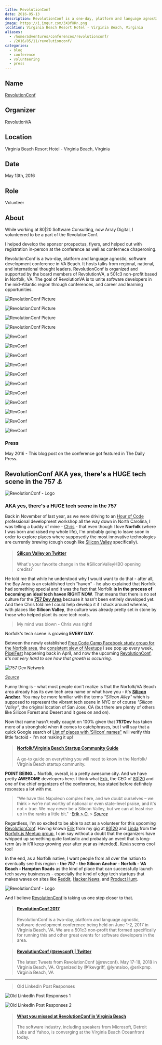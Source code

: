 ```yaml
---
title: RevolutionConf
date: 2016-05-13
description: RevolutionConf is a one-day, platform and language agnostic, software development conference being held on May 13, 2016 in Virginia Beach, VA.
image: https://i.imgur.com/3XOfXRn.png
location: Virginia Beach Resort Hotel - Virginia Beach, Virginia
aliases:
  - /home/adventures/conferences/revolutionconf/
  - /2016/05/11/revolutionconf/
categories:
  - blog
  - conference
  - volunteering
  - press
---
```


## Name

[RevolutionConf](https://revolutionconf.com "RevolutionConf")

## Organizer

RevolutionVA

## Location

Virginia Beach Resort Hotel - Virginia Beach, Virginia

## Date

May 13th, 2016

## Role

Volunteer

## About

While working at 80|20 Software Consulting, now Array Digital, I volunteered to be a part of the RevolutionConf.

I helped develop the sponsor prospectus, flyers, and helped out with registration in-person at the conference as well as confernece chaperoning.

RevolutionConf is a two-day, platform and language agnostic, software development conference in VA Beach. It hosts talks from regional, national, and international thought leaders. RevolutionConf is organized and supported by the board members of RevolutionVA, a 501c3 non-profit based in Norfolk, VA. The goal of RevolutionVA is to unite software developers in the mid-Atlantic region through conferences, and career and learning opportunities.

![RevolutionConf Picture](https://i.imgur.com/u61eySJ.png)

![RevolutionConf Picture](https://i.imgur.com/0GxJGEf.jpg)

![RevolutionConf Picture](https://i.imgur.com/JVV3yar.jpg)

![RevolutionConf Picture](https://i.imgur.com/VKwnUM2.jpg)

![RevConf](https://lh3.googleusercontent.com/9ZxYcRQFSul5CyU8lgyAe-I-kZMw8trnGT_dHO2yY82cjktHiz1EbxP-7Odfr94HCmELLJYvNxCUpNAUcfBKLQv968fgH9vDw0Z3ct_2Gpp2E42ApYCbxj5a_DqSqNi0JW5CKjhWpdeHJaYYfa-D9uLAxvNrZej-VLtHrR98D8vgfx8rJjH_N-JAr1PMxEZPc8MZk9sagg5M5ADzvNoT9Ib-4LpAbcqT60aYa-Dd_96BHz9RGg4FaIoEiMTY1UzW3O0ZPhyuMcp9USWQB54y_jZaKCQfnru2bHiHEyCSYI6rqXoct0HDY4msEqTj2wBAK0pas7O8sxDWrO4aO17nA0orWJyaEQWogewquSKHigEzNVmgloV6m01G_X92eQvPlL_CiSW6PJuJGA55wtkCD1Nyi3P4U1XTuYpXrDW2rbK7xVOMuRWYd4fMEAQGWXVz12iOKDCZNUqAxNB-Hf-1ycdp0R9loKED0BTR6jMPb8dctCfNKP_JxOk3jd0f6_HbiPM4jTGvGEmPxERoyxPgl6GqFhvCMo-Ui1VNIMAP3WgpRi97WUotqZRVHIe71PK5u9bLEmk74SI3ypBX_ZFnJ1NrHrnX24bjAiYrIJZELukuR5YUu2P6EX0A_MZGiYHO=w800-h533-no)

![RevConf](https://lh3.googleusercontent.com/4ATNNwBQ4ovow7d1Ueqw2ECQ8l9kLvYAqjFywU-_VlR_ubiN7vzZ7j1coAESMYd6eG7z519Yp0INwDTcM0We9Ql6zjoK0ays6myiAdSafIkfe1p5TN1JWEjiI3QuHCTlUQRCOZVTpp6hN_I-4teMfmdeItV55K5cJlp-nAVvO28JDRZ23KbUQzszB123gF8XXGzjSjvQKVcl6Bbud0t6bIdIdQzkeOBm0RKm5793faZdvvKl53ybDuQKzYd70eM_GAjoP_HRguFTXxndYfiZQI5K9NtGl3PICY2WvR4bfqWXx4uV3TtKX-RYCzQOvJyLy53FqOJlptcGzBFtdWTzXaRSqgTWlznALwsb4ijISsgkIp2xBjRKYsmlGtAr3gZwmJ7OH1jnu_3NTk5A2JPBcq5_nCd9PP7CLgU6WvLyMVMJKC49MBOmJS2LCXrAAfzLEXp0RO98WHhRJt49mNDOfqe3XOJ_RcUOCk4S6oFMg9GXOB7yJMpM6dlJVxS3Dc9uAowEhZVFUIGsoezAjDC7dN2zzEYlvPNwtTaZCf6UqnN716Yp7PM0vpK5pw1vQFIQfKSQWeu-2opo_nXh8GzWG3AGAW99v5Ds5Flzu4xi3lT4-Lb9RMpySrgE6F1I40Gp=w1459-h969-no)

![RevConf](https://lh3.googleusercontent.com/YYCwfBNyFSCzJkD2dwzdicS2qj611eDwZaLJCuXCcjHclCz345uapKlKqJCZAONRabVWKoAj9i0Tn0bwLsvnIEn-A5TAJTiKe7S2PJvc-mrJa-DL89ZNB7gc1DthZBFj4YT6ik-c6dvK_1HuYtiFhW50U3OZVnqObkNn9rjjdk0pEngIUSAhrafVGY74augafM1b4lqk1WcIuh-EoYQhXIO1Ndl-RAf9mUHhIlBHNh4b8esSSKdVwWol-PDNZwERwNyziNQERLpD86sz-nrVbLZecuJ-P3UBUtqnZGZ91MX1oihazcQ6RWGD5pXcqpP0vqYzU60-mFjWRXsGwE4wTeepCxMrRk_KmFWPSZf-XMKiY9iqF1TwTGhHBKnlIXzuqrZJ4oo_GI33-Pa1iSSzrxhkrf_lkj9DShqnXtd24_dyvTRi-qpIWGkK1LIVAFUhNwcpwfgGdVwBDAxTF23T0Xjl11OVLBo-iEUoxiIXDywsCI3kT4UKdWZUc0HRefb4z8PxpAxBDT-OBAQRWmMiweGZZDfqf5BLEUxGblbCyq1jHsK1kQsYod1RMiOisFvTwP4RZJL-aHp62ox8TYQHdfFyPdH_W5vPUtyOiLFby4Fk1Sj98dECvuyTMvPZe-BU=w1459-h969-no)

![RevConf](https://lh3.googleusercontent.com/65UvFsJ6lLF2dxRPWP1ch1Rgys_ZMhv-Sr41cONSvgATmqg-VAU9dCMw0jRcb0fJWGt0T6wqWwp8CW1idsba04FJeTPRkto0uipYmkDljYrs654k7LhcFBJlYnoFJov3JBDEVADq8fJdUR369f42z_tnwsPb4iCrDcI7F8q1PIQIpSzDOQ4a67rxBwxyYZrCEXdynqoznsTsrGv-MwVlQ_MJlU_YFdig6IhW_4yrqUnS_cqLxRMns8KOzOYPlpLmEkaisuBOxoSFiYyxb1pO_ZwTe11V-oZFtrA_uSkxxUPaxdlCFLQ2COY7F-uy30N0M7I8JvwIenpA99ipJanqEBC93gUblJZV63rp_5eNkYZ493r_gtCjKq2QTijs2FfWOZoyzud3H5GlXLPWZw4mfFTAo0Mu74QucorTZHxAbC4ID3Rh2LZnw5DOYf9crJDyRkKRptPYpkLVFNrD3tAtuf4kYSnM0TJkA7IEdNrWsOBBzUn5kGeLZ1tjmyPkN-C8nNY6TATuOy8RBDvsrPscrHbev09xN5MfQjw8DDL3Tw_XVJpzwCS1XszXwLWEFhlBUKBYQmGSNqDKHeBf5R2sUEeTC7Yd07mOkkYinAEXqedf_D7Q_s57OZI_pe5Nx1Pl=w1292-h969-no)

![RevConf](https://lh3.googleusercontent.com/EBy5pJ8FZzm5rt8g_9hJzwVMYWqhz0Mwdb8BYii6fv_FuzntAcKySMaSB7kAZqVKoHhiWnLjB9xTBm0896YXD93gCwSoTEP15KvIhCpqK11Hpab4PcTqloAYLa8K6IiF_XGaLI-LMS5vuwTjslIeeQVXpGEVANjLBmbQMjaEFfJfsukkjTNLGNGgau1JadPqAQuvRrM5ifFL6d7k3NnRXJ3tvTuYx3-WyACQkztCJIcLNnrREfgC5toQl_44QR7gufi7E6jR4k2hH7r_7VgwTyEmNmNyxbGJraBLtU2fnDyYmlJn69kElAhM7E9Kpq3Bj78sQg0xpRJUvScW1E20zL_K45IotrUgbqY_GCvkdPhwIHckzc87HCnK3hiU1EQ5z7lg0bvoIvqmFuuj44vnSFn4Qw3P8JkYgks5xDiO0TtY905JLFSf_sdCLg6DCuLDXAPjjZbSFlXaQ4ba_9eRLcL3sLipUcKaZWrCcioFZNJPxjuQfeoukAQdTqBwG2KyQmZA_rjrNRkU6QN7nptCvn_WSHUrQmwsrsgEKPBTnJ36s0e-XMBaLmXbD9lHj-7gr5WbjQADLGUW642aK0fuE-W_SjIkTWn3l_T0BrSnF9qTPuvPsUJ0rC9k5cbFjeV9=w600-h450-no)

![RevConf](https://lh3.googleusercontent.com/4WlYalFqA5gnXHB3H8mgQes-uflIg4-nqIH_yy6f1ZU6hNapm4neYjkUec0N0lhGr2qvIuv4TBvgEhxGVHScHsklMdDXQHYE0u9uDB4fNk1orNp43R2c7TcuWq_S42m8LfyTnu3YZaQATB3hH9z92og9tOgPx1BvCbmU9GNmaggPAZYuL8N3WsmKnDmIqB3muj1YERyozhHP2DDC6G0fjtIRlEbNZBCjkFQjOgIzEKGSfBfSJgMvAtnFUUDCgWK0FDL0LksHzokyr34ShC1VKPz2JxkaTHeIjkVpoLRBBc6h8pcO_jEoIgvfMslST0bH2RCTclKYJxtxcu5v6QRf1s8jw7sxucFRk2QKVGf703E5MZ3lMvs-Vuk96cZZgcieqUXkDEXHDClKEaodrSWUaBMkhtRP_Mj4L4wKI0ztFLqBO2qwNlvg2J4X8f8r_VnyxPrs7ATqt9i_oDY1cqYBODYFopkJcewDNJ-xLjOsF02oQUlWaXROH15nht5vOo3omK0kTMB6tSUhS0YEHwz9nAP9wG0QgkrdYo1Yo9dXDOhgcK4xnplS58uDsTcqY-ntZ0EEFIZjP3alknhWaViwKjJhE--K1_UVWyV8PRj5-fuLgcjQ4Dfpq3hevxHBvvSi=w391-h220-no)

![RevConf](https://lh3.googleusercontent.com/UcJV4KftKc8o0_thqDHCEvyByY0OZ2mQ5t6XnJSIKdtzQlls0HJ3JZR2XWcWG5Eq7mzTunryUPEejLWORYWu5MXw1JqBZoSUuoAJU2uMTFJZEuUnVlmnkJRdv82zCU_fIoQJcHJByyphpEX6ZSs-786oRFIwQ0APgOZmbsLdgyJtM8d2h7eqi5N1bvDBwA11U2A6DkO0RcoxSD_N-c8Giu7mabmUQn29NLFFotHWToCfldc6wxq54AhgPTK34CEqB7npdtu1tOc6bnZCUlKcKdXLVmuqXQ07wW149gRqDTtOlCbXrf4jI7HB1CKM63cRpsSeGSUoITPwFJcAOxLnz5ywLkLapkUt93Z5zBHiZRw3nFmBeePiSVZ-8KYgdP51wLpNjmcDHwb_gQP3TAI_BwJqYoZWWGBpd77_zqaS_-_WVY2s2DemNzG7V-gQnfsiaUGkz_39_WYWNKhoSAsRyXpiIKohWizkSkCqpYDhfsJv8L-ZoUKlGdP4ej99fpQJwAb9CdVXb4tU9heMwsIa5W1cC4aW_MO9zh6J9D7czm-aSwBOF1NfQb047H0joCSkkCBk0Smg--d3GQPINU3E5a5T1BsuL4TorYcN1CPiH17c1lfHR8H493kO1BUjnnYP=w293-h220-no)

![RevConf](https://lh3.googleusercontent.com/aVlUn9Z_3PnSO9hcHn1xp5UJj_r_5jl74seMblBgZ4V9QM6yNncV8o-TJh_hnTf2WP8eVF2JW6_p-pvD2Ac6i7lSnRNiz4027ylrNqP4Nrt_EnXmWLM2Sfy0qxJGLGN06wnw8_Azd_fpIFVa3ORk7Uhib1C3cGCRFAHmxcOu6L72C5N_owtyadIWnCbMfm_KijwOgsvkkh-rvX9zCa5QiJEkz1PwtflheIgdY6Cp9J4pNxcD91Nk8wzemiRGAHiCbSrz8HcoZ-zL-Fe-uxpPYG3mrXm9qjJh0hFmVFgc5xvRtlngAdZiz0V5c7ekBMQRlxLpsotYGoUoBBTCqMeHFRXCp78NdARSNaf9KTtz7SWRntpluluiRYfPEo44UVhtkyAqKklKZfLT2mewNpU7uA4GdBSXcnA0mXn9S9C4jyEY55a58hGGLcmpt4HNrmEDdWxHEIVFuYfRUq32XepF9ScaPrYwqtHXZDsUOppIIwBz42ICzHr-UGQpjkPjHyWvprF7rdQorbKPUZdeIb-0yR8O9-87__858Hq4EBMQy6DO_r9_OSAo_erKLGS6aBW3FafKvRsfkY3Ir1P05mUgB3QmauM7jiF0m9wRMKWi1YGsigccxfKENjkssACoEDDn=w1459-h969-nog)

![RevConf](https://lh3.googleusercontent.com/V9MZ_BMnog09QPJhunIfgza3T1P_X6CpJ9OuKzNMfKEEigHU4_wNxI7Ookk3G1oWB1XhTlJYMqHtVIm90eU-fIWYXAQQiFwSshEiz5674qnRD3ehDB6BKswreV5VrEYsL-mntKWLtQshm_yjqxfBu8akUQEvy1C0mv-cfRqVzQiguuxEIrd8SSAVMP7s7ba8Ps1d4bpGQrv8K_r32af--4dRt78e2e83Pi3m4UsdNG5R45vff3S0HUMiuY818-8B3tfa9b9_5xXx2WmQOd95pe_YceoK6y0R4T-16Brtu1q3SGbNfRXk0ErwSFbDp1Ye8BjP3onWViwVCeoPkFyxUbyinBbSNhF5EclAB1uWoUedBW_QTySsZGI6ItLXbCspkrp0_zeo8_1xc5MSSt5lcsECX_aFsI8RU9JILZeEqUJEk1lwcpTgWcHjriRROrnmOTCirQPhMKCuqPoDP7J0FfoAdN7hs7BBmsAmqG9xulRj4-zdF6puKLY62qTEbPMsguPjmtKp7RS3Bz9zAkeY1O_FsUMsqthyiXdMHnzK-62c33uLPz1852o3tx42q_KE-emiz6XRe1ZApTBO6LBlp8n3DDwmam8g5a89DJ3Ousz9bTFw3E9bEBQ-VeofFVUy=w1292-h969-no)

![RevConf](https://lh3.googleusercontent.com/9ZxYcRQFSul5CyU8lgyAe-I-kZMw8trnGT_dHO2yY82cjktHiz1EbxP-7Odfr94HCmELLJYvNxCUpNAUcfBKLQv968fgH9vDw0Z3ct_2Gpp2E42ApYCbxj5a_DqSqNi0JW5CKjhWpdeHJaYYfa-D9uLAxvNrZej-VLtHrR98D8vgfx8rJjH_N-JAr1PMxEZPc8MZk9sagg5M5ADzvNoT9Ib-4LpAbcqT60aYa-Dd_96BHz9RGg4FaIoEiMTY1UzW3O0ZPhyuMcp9USWQB54y_jZaKCQfnru2bHiHEyCSYI6rqXoct0HDY4msEqTj2wBAK0pas7O8sxDWrO4aO17nA0orWJyaEQWogewquSKHigEzNVmgloV6m01G_X92eQvPlL_CiSW6PJuJGA55wtkCD1Nyi3P4U1XTuYpXrDW2rbK7xVOMuRWYd4fMEAQGWXVz12iOKDCZNUqAxNB-Hf-1ycdp0R9loKED0BTR6jMPb8dctCfNKP_JxOk3jd0f6_HbiPM4jTGvGEmPxERoyxPgl6GqFhvCMo-Ui1VNIMAP3WgpRi97WUotqZRVHIe71PK5u9bLEmk74SI3ypBX_ZFnJ1NrHrnX24bjAiYrIJZELukuR5YUu2P6EX0A_MZGiYHO=w800-h533-no)

![RevConf](https://lh3.googleusercontent.com/YYCwfBNyFSCzJkD2dwzdicS2qj611eDwZaLJCuXCcjHclCz345uapKlKqJCZAONRabVWKoAj9i0Tn0bwLsvnIEn-A5TAJTiKe7S2PJvc-mrJa-DL89ZNB7gc1DthZBFj4YT6ik-c6dvK_1HuYtiFhW50U3OZVnqObkNn9rjjdk0pEngIUSAhrafVGY74augafM1b4lqk1WcIuh-EoYQhXIO1Ndl-RAf9mUHhIlBHNh4b8esSSKdVwWol-PDNZwERwNyziNQERLpD86sz-nrVbLZecuJ-P3UBUtqnZGZ91MX1oihazcQ6RWGD5pXcqpP0vqYzU60-mFjWRXsGwE4wTeepCxMrRk_KmFWPSZf-XMKiY9iqF1TwTGhHBKnlIXzuqrZJ4oo_GI33-Pa1iSSzrxhkrf_lkj9DShqnXtd24_dyvTRi-qpIWGkK1LIVAFUhNwcpwfgGdVwBDAxTF23T0Xjl11OVLBo-iEUoxiIXDywsCI3kT4UKdWZUc0HRefb4z8PxpAxBDT-OBAQRWmMiweGZZDfqf5BLEUxGblbCyq1jHsK1kQsYod1RMiOisFvTwP4RZJL-aHp62ox8TYQHdfFyPdH_W5vPUtyOiLFby4Fk1Sj98dECvuyTMvPZe-BU=w1459-h969-no)

### Press

May 2016 - This blog post on the conference got featured in The Daily Press.

## RevolutionConf AKA yes, there's a HUGE tech scene in the 757 ⚓️

![RevolutionConf - Logo](https://lh3.googleusercontent.com/sVgsSxo4ZdmU4XJs4eztEPn64fgjtRo8V79nXfSS9qxojua1sd0vIkbzHPSE5fB98hGvuS-eY7h7fxA0Eytdx0Yve-Yo4Pv6ocGI5CtMm0AznGXapzXRJ25wwbmpdjC8mE54NS_mMuiOBMczxuFBjUQ0J-WLDkZzHG81FDtHt4DIkMHDcD5_dvc024zk_f-Wjmt5V3JswEEoztbC8CUpl1QQSVybtr_srhoPEpRaTWvyrHj5Shtg2u6isI59T47jPQ_4keA9l83nIdbsoCbnrmyyab2unatw8htE051PPPWAP6L--KA9zUkCeDrnnsDZdHxEirnueFxSuX5RwBS-mxQfGsdrP-aS1Ty5UnqWLEzbo6TGr6myNwU52RdAPN_RFnMJYsGF9Jatfu01u1xJGOonqgSLYIIcFKypktYOsMe2PZCtaOFr5qQvDhloefMQcl_MKR3YFZPmT-i0ww37FcGLquRUtnR8ZAM6cWhLsTqNhSn_Q7rb2msev4ZdnJ_XoQbHeR_1Hwn-FFP6b2cehwCKSxB5N1fi0UxVp9-I83gtXQ81bwFdQlU23-DeqYi0cYNRoTAUDg9sjA4HmbL4Y-QJix8fJll41g86tRA9BwE-OPba52NtpcR-C84EIePn=s512-no)

### AKA yes, there's a HUGE tech scene in the 757

Back in November of last year, as we were driving to an [Hour of Code](https://code.org/professional-development-workshops) professional development workshop all the way down in North Carolina, I was telling a buddy of mine - [Chris](https://www.linkedin.com/in/thecbliss) - that even though I love **Norfolk** (where I was born and raised my whole life), I'm probably going to leave soon in order to explore places where supposedly the most innovative technologies are currently brewing (cough cough like [Silicon Valley](https://www.siliconvalley.com/) specifically).

<blockquote class="embedly-card"><h4><a href="https://twitter.com/SiliconHBO/status/726167019314286592">Silicon Valley on Twitter</a></h4><p>What's your favorite change in the #SiliconValleyHBO opening credits?</p></blockquote>

He told me that while he understood why I would want to do that - after all, the Bay Area is an established tech "haven" - he also explained that Norfolk had something special and it was the fact that Norfolk **is in the process of becoming an ideal tech haven RIGHT NOW**. That means that there is no set culture for the [**757 Dev Area**](https://hackathon.dominionenterprises.com/757-dev/) because it hasn't been entirely developed yet. And then Chris told me I could help develop it if I stuck around whereas, with places like **Silicon Valley**, the culture was already pretty set in stone by those who helped plant its core tech roots.

> My mind was blown - Chris was right!

Norfolk's tech scene is growing **EVERY DAY**.

Between the newly established [Free Code Camp Facebook study group for the Norfolk area](https://www.facebook.com/groups/free.code.camp.norfolk), the [consistent slew of Meetups](https://www.meetup.com/cities/us/va/norfolk/tech/) I see pop up every week, [PixelFest](https://pixelfest.org/) happening back in April, and now the upcoming [RevolutionConf](https://revolutionconf.com), _it's not very hard to see how that growth is occurring_.

![757 Dev Network](https://lh3.googleusercontent.com/gAciULfNbC0louZ3y2Zeub2DmqH9ZbDdRD7dbDNiHP1WVN1UTKGoNIJypJSkLYv74b4LiGWy2F0fanvW3lbE6YZj_wNpCz5Jfy-a5tbMqh14eVKH9SP4AWd5c70t9hIXLyRlrDbciA-ZHnfksv10DrtX6l6t3vA9L9kL8Z0CoKJAY8KeF8MRJK3ehMwhIgOLHhXAmfsmPaVSUqXT8JGcx307eGsY0bspdRJvyQXLmBJdHAzgI57I0-vrr0XndrICKameUUPuhW3d1rdXy4nrJWXL3mG82wdcbnta-os62V3ra4cEjTC9xUvBMGQd_lELm9F6bXr8ObAtdrQ-AnaLrqnkLLyLV80dlRkgLlZo7FY5Om96qle6nFgNZKQ67KqGT9c-nq8lV95tdadS_sEU-XaO8w766-jOu54fcULhIiE9RPHpomDd2QVGzascxuz0f0GYz7def9jXtk-VgwimtjgAPh903YGX8VmYhtE3nAcEIA0KF53ZA9KCixrb95WW0JFkHEy-U5jDoldfhSnW9V-B8sYOLcLyJYtPdhwuD8nSlISFqp_jdyl_AQ9E5o8RqhT4oMQTB1GIPz5sAJ61ckOqUEeuJOFefCYUA4xDyYciBZlWZ8psW4Uozk0KLUWt=w1238-h539-no)

_[Source](https://hackathon.dominionenterprises.com/757-dev/)_

Funny thing is - what most people don't realize is that the Norfolk/VA Beach area already has its own tech area name or what have you - it's **[Silicon Anchor](https://twitter.com/SiliconAnchor)**. You may be more familiar with the terms _"Silicon Alley"_ which is supposed to represent the vibrant tech scene in NYC or of course _"Silicon Valley"_, the original location of San Jose, CA (but there are plenty of others like Silicon Forest and Desert and it goes on and on).

Now that name hasn't really caught on 100% given that **757Dev** has taken more of a stronghold when it comes to catchphrases, but I will say that a quick Google search of [List of places with ‘Silicon' names"](https://www.wikiwand.com/en/List_of_places_with_%22Silicon%22_names) will verify this little factoid - I'm not making it up!

<blockquote class="embedly-card"><h4><a href="https://www.slideshare.net/SiliconAnchor/norfolk-virginia-beach-startup-community-guide">Norfolk/Virginia Beach Startup Community Guide</a></h4><p>A go-to guide on everything you will need to know in the Norfolk/ Virginia Beach startup community.</p></blockquote>

**POINT BEING...** Norfolk, overall, is a pretty awesome city. And we have pretty **AWESOME** developers here. I think what [Erik](https://www.linkedin.com/in/erikpmp), the CEO of [80|20](https://8020.co) and one of the chief organizers of the conference, has stated before definitely resonates a lot with me.

> "We have this Napoleon complex here, and we doubt ourselves – we think > we're not worthy of national or even state-level praise, and it's not > true. We may never be a Silicon Valley, but we can at least rise up in the ranks a little bit." -[Erik > O.](https://www.linkedin.com/in/erikpmp) > _[Source](https://pilotonline.com/inside-business/revolutionconf-seeks-to-unite-software-community/article_5c92cdce-c3cc-5deb-a0a4-e5311105e6b4.html)_

Regardless, I'm so excited to be able to act as a volunteer for this upcoming [RevolutionConf](https://revolutionconf.com). Having known [Erik](https://www.linkedin.com/in/erikpmp) from my gig at [80|20](https://8020.co) and [Linda](https://twitter.com/lynnaloo) from the [Norfolk.js Meetup group](https://www.meetup.com/NorfolkJS/), I can say without a doubt that the organizers have whipped up something quite fantastic and probably an event that is long-term (as in it'll keep growing year after year as intended). [Kevin](https://twitter.com/1kevgriff) seems cool too!

In the end, as a Norfolk native, I want people from all over the nation to eventually see this region **- the 757 - the Silicon Anchor - Norfolk - VA Beach - Hampton Roads** as the kind of place that can successfully launch tech savvy businesses - especially the kind of edgy tech startups that makes waves on sites like [Reddit](https://www.reddit.com/r/technology/), [Hacker News](https://news.ycombinator.com/), and [Product Hunt](https://www.producthunt.com/tech).

![RevolutionConf - Logo](https://lh3.googleusercontent.com/sVgsSxo4ZdmU4XJs4eztEPn64fgjtRo8V79nXfSS9qxojua1sd0vIkbzHPSE5fB98hGvuS-eY7h7fxA0Eytdx0Yve-Yo4Pv6ocGI5CtMm0AznGXapzXRJ25wwbmpdjC8mE54NS_mMuiOBMczxuFBjUQ0J-WLDkZzHG81FDtHt4DIkMHDcD5_dvc024zk_f-Wjmt5V3JswEEoztbC8CUpl1QQSVybtr_srhoPEpRaTWvyrHj5Shtg2u6isI59T47jPQ_4keA9l83nIdbsoCbnrmyyab2unatw8htE051PPPWAP6L--KA9zUkCeDrnnsDZdHxEirnueFxSuX5RwBS-mxQfGsdrP-aS1Ty5UnqWLEzbo6TGr6myNwU52RdAPN_RFnMJYsGF9Jatfu01u1xJGOonqgSLYIIcFKypktYOsMe2PZCtaOFr5qQvDhloefMQcl_MKR3YFZPmT-i0ww37FcGLquRUtnR8ZAM6cWhLsTqNhSn_Q7rb2msev4ZdnJ_XoQbHeR_1Hwn-FFP6b2cehwCKSxB5N1fi0UxVp9-I83gtXQ81bwFdQlU23-DeqYi0cYNRoTAUDg9sjA4HmbL4Y-QJix8fJll41g86tRA9BwE-OPba52NtpcR-C84EIePn=s512-no)

And I believe [RevolutionConf](https://revolutionconf.com) is taking us one step closer to that.

<blockquote class="embedly-card"><h4><a href="https://revolutionconf.com">RevolutionConf 2017</a></h4><p>RevolutionConf is a two-day, platform and language agnostic, software development conference being held on June 1-2, 2017 in Virginia Beach, VA. We are a 501c3 non-profit that formed specifically for running this and other great events for software developers in the area.</p></blockquote>

<blockquote class="embedly-card"><h4><a href="https://twitter.com/revconf">RevolutionConf (@revconf) | Twitter</a></h4><p>The latest Tweets from RevolutionConf (@revconf). May 17-18, 2018 in Virginia Beach, VA. Organized by @1kevgriff, @lynnaloo, @erikpmp. Virginia Beach, VA</p></blockquote>

---

> Old LinkedIn Post Responses

![Old LinkedIn Post Responses 1](https://i.imgur.com/hFTB8Zw.png)

![Old LinkedIn Post Responses 2](https://i.imgur.com/QzMHGAR.png)

<blockquote class="embedly-card"><h4><a href="https://www.dailypress.com/business/tidewater/dp-may-13-revolutionconf-showcases-software-community-in-hampton-roads-20160513-story.html">What you missed at RevolutionConf in Virginia Beach</a></h4><p>The software industry, including speakers from Microsoft, Detroit Labs and Yahoo, is converging at the Virginia Beach Oceanfront today.</p></blockquote>
<script async src="//cdn.embedly.com/widgets/platform.js" charset="UTF-8"></script>
